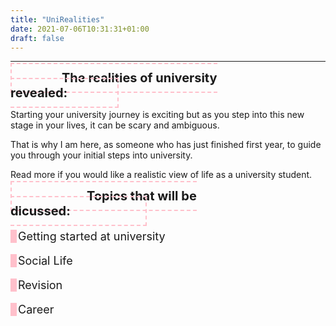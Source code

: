 ```yaml
---
title: "UniRealities"
date: 2021-07-06T10:31:31+01:00
draft: false
---
```

<style>
	.border-left{
		text-align:left;
        border-left:10px solid pink;
		 padding-left:2px

	  }
</style>




****

<h3 style ="border:pink; border-width:2px; border-style:dashed; display:inline; padding: 10px 80px ;font-size: 20px" >The realities of university revealed:</h3>


Starting your university journey is exciting but as you step into this new stage in your lives, it can be scary and ambiguous. 

That is why I am here, as someone who has just finished first year, to guide you through your initial steps into university.

Read more if you would like a realistic view of life as a university student. 

	
<h3 style ="border:pink; border-width:2px; border-style:dashed; display:inline; padding: 10px 120px;font-size: 20px" >Topics that will be dicussed:</h3>

<p class="border-left" style= "font-size: 18px">Getting started at university</p>

<p class="border-left" style= "font-size: 18px">Social Life</p> 

<p class="border-left" style= "font-size: 18px">Revision</p>

<p class="border-left" style= "font-size: 18px">Career</p>










